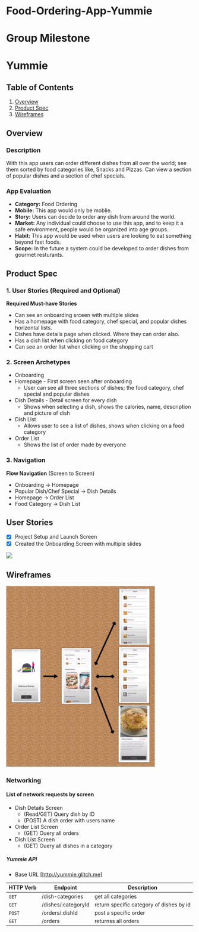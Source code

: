 # Food-Ordering-App-Yummie
Group Milestone
===

# Yummie

## Table of Contents
1. [Overview](#Overview)
1. [Product Spec](#Product-Spec)
1. [Wireframes](#Wireframes)

## Overview
### Description
With this app users can order different dishes from all over the world; see them sorted by food categories like, Snacks and Pizzas. Can view a section of popular dishes and a section of chef specials. 

### App Evaluation
- **Category:** Food Ordering
- **Mobile:** This app would only be moblie. 
- **Story:** Users can decide to order any dish from around the world. 
- **Market:** Any individual could choose to use this app, and to keep it a safe environment, people would be organized into age groups.
- **Habit:** This app would be used when users are looking to eat something beyond fast foods.
- **Scope:** In the future a system could be developed to order dishes from gourmet resturants. 

## Product Spec
### 1. User Stories (Required and Optional)

**Required Must-have Stories**

* Can see an onboarding srceen with multiple slides
* Has a homepage with food category, chef special, and popular dishes horizontal lists. 
* Dishes have details page when clicked. Where they can order also.
* Has a dish list when clicking on food category
* Can see an order list when clicking on the shopping cart

### 2. Screen Archetypes

* Onboarding
* Homepage - First screen seen after onboarding
   * User can see all three sections of dishes; the food category, chef special and popular dishes  
* Dish Details - Detail screen for every dish
   * Shows when selecting a dish, shows the calories, name, description and picture of dish
* Dish List 
   * Allows user to see a list of dishes, shows when clicking on a food category
* Order List
   * Shows the list of order made by everyone 


### 3. Navigation

**Flow Navigation** (Screen to Screen)
* Onboarding -> Homepage
* Popular Dish/Chef Special -> Dish Details
* Homepage -> Order List 
* Food Category -> Dish List

## User Stories
- [x] Project Setup and Launch Screen
- [x] Created the Onboarding Screen with multiple slides

<img src="2.gif" width=170><br>

## Wireframes
<img src="Screen Shot 2022-11-09 at 10.10.53 PM.png" width=400><br>

### Networking
#### List of network requests by screen
   - Dish Details Screen
      - (Read/GET) Query dish by ID
      - (POST) A dish order with users name 
   - Order List Screen
      - (GET) Ouery all orders
   - Dish List Screen  
      - (GET) Ouery all dishes in a category
   

##### Yummie API
- Base URL [http://yummie.glitch.me]

HTTP Verb | Endpoint | Description
   ----------|----------|------------
   | `GET`    | /dish-categories | get all categories |
   | `GET`    | /dishes/:categoryId | return specific category of dishes by id |
   | `POST`   | /orders/:dishId   | post a specific order |
   | `GET`    | /orders | returnss all orders |


